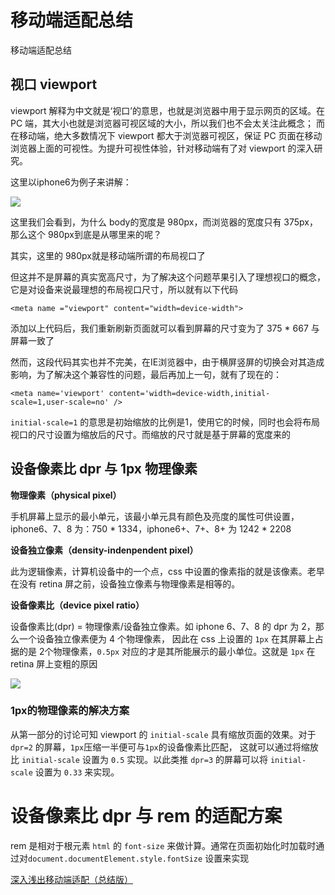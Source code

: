 # 移动端适配总结

移动端适配总结

## 视口 viewport

viewport 解释为中文就是‘视口’的意思，也就是浏览器中用于显示网页的区域。在 PC 端，其大小也就是浏览器可视区域的大小，所以我们也不会太关注此概念；
而在移动端，绝大多数情况下 viewport 都大于浏览器可视区，保证 PC 页面在移动浏览器上面的可视性。为提升可视性体验，针对移动端有了对 viewport 的深入研究。

这里以iphone6为例子来讲解：

![](https://images2018.cnblogs.com/blog/1122916/201803/1122916-20180322181204968-1659044228.png)

这里我们会看到，为什么 body的宽度是 980px，而浏览器的宽度只有 375px，那么这个 980px到底是从哪里来的呢？

其实，这里的 980px就是移动端所谓的布局视口了

但这并不是屏幕的真实宽高尺寸，为了解决这个问题苹果引入了理想视口的概念，它是对设备来说最理想的布局视口尺寸，所以就有以下代码

```
<meta name ="viewport" content="width=device-width">
```

添加以上代码后，我们重新刷新页面就可以看到屏幕的尺寸变为了 375 * 667 与屏幕一致了

然而，这段代码其实也并不完美，在IE浏览器中，由于横屏竖屏的切换会对其造成影响，为了解决这个兼容性的问题，最后再加上一句，就有了现在的：

```
<meta name='viewport' content='width=device-width,initial-scale=1,user-scale=no' />
```

`initial-scale=1` 的意思是初始缩放的比例是1，使用它的时候，同时也会将布局视口的尺寸设置为缩放后的尺寸。而缩放的尺寸就是基于屏幕的宽度来的

## 设备像素比 dpr 与 1px 物理像素

**物理像素（physical pixel）**

手机屏幕上显示的最小单元，该最小单元具有颜色及亮度的属性可供设置，iphone6、7、8 为：750 * 1334，iphone6+、7+、8+ 为 1242 * 2208

**设备独立像素（density-indenpendent pixel）**

此为逻辑像素，计算机设备中的一个点，css 中设置的像素指的就是该像素。老早在没有 retina 屏之前，设备独立像素与物理像素是相等的。

**设备像素比（device pixel ratio）**

设备像素比(dpr) = 物理像素/设备独立像素。如 iphone 6、7、8 的 dpr 为 2，那么一个设备独立像素便为 4 个物理像素，
因此在 css 上设置的 `1px` 在其屏幕上占据的是 2个物理像素，`0.5px` 对应的才是其所能展示的最小单位。这就是 `1px` 在 retina 屏上变粗的原因

![](https://user-gold-cdn.xitu.io/2018/12/10/1679612a0e09ccb3?imageView2/0/w/1280/h/960/format/webp/ignore-error/1)

### 1px的物理像素的解决方案

从第一部分的讨论可知 viewport 的 `initial-scale` 具有缩放页面的效果。对于 `dpr=2` 的屏幕，`1px`压缩一半便可与`1px`的设备像素比匹配，
这就可以通过将缩放比 `initial-scale` 设置为 `0.5` 实现。以此类推 `dpr=3` 的屏幕可以将 `initial-scale` 设置为 `0.33` 来实现。

# 设备像素比 dpr 与 rem 的适配方案

rem 是相对于根元素 `html` 的 `font-size` 来做计算。通常在页面初始化时加载时通过对`document.documentElement.style.fontSize` 设置来实现


[深入浅出移动端适配（总结版）](https://juejin.im/post/5d87518f6fb9a06aed715ecf#heading-23)
